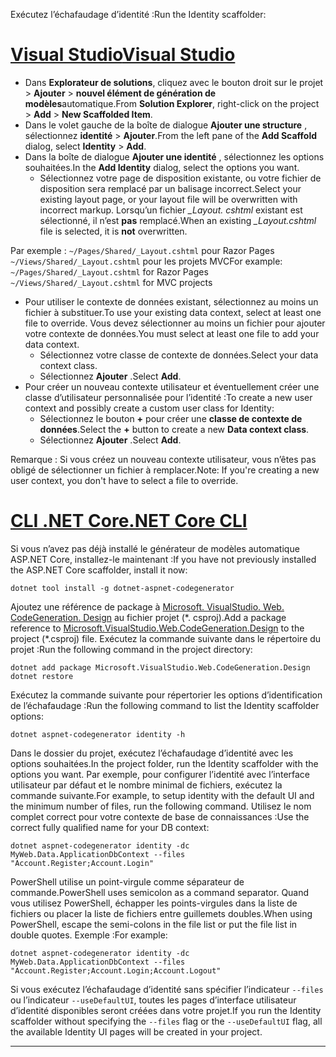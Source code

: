 <span data-ttu-id="128a0-101">Exécutez l’échafaudage d’identité :</span><span class="sxs-lookup"><span data-stu-id="128a0-101">Run the Identity scaffolder:</span></span>

# <a name="visual-studiotabvisual-studio"></a>[<span data-ttu-id="128a0-102">Visual Studio</span><span class="sxs-lookup"><span data-stu-id="128a0-102">Visual Studio</span></span>](#tab/visual-studio)

* <span data-ttu-id="128a0-103">Dans **Explorateur de solutions**, cliquez avec le bouton droit sur le projet > **Ajouter** > **nouvel élément de génération de modèles**automatique.</span><span class="sxs-lookup"><span data-stu-id="128a0-103">From **Solution Explorer**, right-click on the project > **Add** > **New Scaffolded Item**.</span></span>
* <span data-ttu-id="128a0-104">Dans le volet gauche de la boîte de dialogue **Ajouter une structure** , sélectionnez **identité** > **Ajouter**.</span><span class="sxs-lookup"><span data-stu-id="128a0-104">From the left pane of the **Add Scaffold** dialog, select **Identity** > **Add**.</span></span>
* <span data-ttu-id="128a0-105">Dans la boîte de dialogue **Ajouter une identité** , sélectionnez les options souhaitées.</span><span class="sxs-lookup"><span data-stu-id="128a0-105">In the **Add Identity** dialog, select the options you want.</span></span>
  * <span data-ttu-id="128a0-106">Sélectionnez votre page de disposition existante, ou votre fichier de disposition sera remplacé par un balisage incorrect.</span><span class="sxs-lookup"><span data-stu-id="128a0-106">Select your existing layout page, or your layout file will be overwritten with incorrect markup.</span></span> <span data-ttu-id="128a0-107">Lorsqu’un fichier *\_Layout. cshtml* existant est sélectionné, il n’est **pas** remplacé.</span><span class="sxs-lookup"><span data-stu-id="128a0-107">When an existing *\_Layout.cshtml* file is selected, it is **not** overwritten.</span></span>

 <span data-ttu-id="128a0-108">Par exemple : `~/Pages/Shared/_Layout.cshtml` pour Razor Pages `~/Views/Shared/_Layout.cshtml` pour les projets MVC</span><span class="sxs-lookup"><span data-stu-id="128a0-108">For example: `~/Pages/Shared/_Layout.cshtml` for Razor Pages `~/Views/Shared/_Layout.cshtml` for MVC projects</span></span>
* <span data-ttu-id="128a0-109">Pour utiliser le contexte de données existant, sélectionnez au moins un fichier à substituer.</span><span class="sxs-lookup"><span data-stu-id="128a0-109">To use your existing data context, select at least one file to override.</span></span> <span data-ttu-id="128a0-110">Vous devez sélectionner au moins un fichier pour ajouter votre contexte de données.</span><span class="sxs-lookup"><span data-stu-id="128a0-110">You must select at least one file to add your data context.</span></span>
  * <span data-ttu-id="128a0-111">Sélectionnez votre classe de contexte de données.</span><span class="sxs-lookup"><span data-stu-id="128a0-111">Select your data context class.</span></span>
  * <span data-ttu-id="128a0-112">Sélectionnez **Ajouter** .</span><span class="sxs-lookup"><span data-stu-id="128a0-112">Select **Add**.</span></span>
* <span data-ttu-id="128a0-113">Pour créer un nouveau contexte utilisateur et éventuellement créer une classe d’utilisateur personnalisée pour l’identité :</span><span class="sxs-lookup"><span data-stu-id="128a0-113">To create a new user context and possibly create a custom user class for Identity:</span></span>
  * <span data-ttu-id="128a0-114">Sélectionnez le bouton **+** pour créer une **classe de contexte de données**.</span><span class="sxs-lookup"><span data-stu-id="128a0-114">Select the **+** button to create a new **Data context class**.</span></span>
  * <span data-ttu-id="128a0-115">Sélectionnez **Ajouter** .</span><span class="sxs-lookup"><span data-stu-id="128a0-115">Select **Add**.</span></span>

<span data-ttu-id="128a0-116">Remarque : Si vous créez un nouveau contexte utilisateur, vous n’êtes pas obligé de sélectionner un fichier à remplacer.</span><span class="sxs-lookup"><span data-stu-id="128a0-116">Note: If you're creating a new user context, you don't have to select a file to override.</span></span>

# <a name="net-core-clitabnetcore-cli"></a>[<span data-ttu-id="128a0-117">CLI .NET Core</span><span class="sxs-lookup"><span data-stu-id="128a0-117">.NET Core CLI</span></span>](#tab/netcore-cli)

<span data-ttu-id="128a0-118">Si vous n’avez pas déjà installé le générateur de modèles automatique ASP.NET Core, installez-le maintenant :</span><span class="sxs-lookup"><span data-stu-id="128a0-118">If you have not previously installed the ASP.NET Core scaffolder, install it now:</span></span>

```dotnetcli
dotnet tool install -g dotnet-aspnet-codegenerator
```

<span data-ttu-id="128a0-119">Ajoutez une référence de package à [Microsoft. VisualStudio. Web. CodeGeneration. Design](https://www.nuget.org/packages/Microsoft.VisualStudio.Web.CodeGeneration.Design/) au fichier projet (\*. csproj).</span><span class="sxs-lookup"><span data-stu-id="128a0-119">Add a package reference to [Microsoft.VisualStudio.Web.CodeGeneration.Design](https://www.nuget.org/packages/Microsoft.VisualStudio.Web.CodeGeneration.Design/) to the project (\*.csproj) file.</span></span> <span data-ttu-id="128a0-120">Exécutez la commande suivante dans le répertoire du projet :</span><span class="sxs-lookup"><span data-stu-id="128a0-120">Run the following command in the project directory:</span></span>

```dotnetcli
dotnet add package Microsoft.VisualStudio.Web.CodeGeneration.Design
dotnet restore
```

<span data-ttu-id="128a0-121">Exécutez la commande suivante pour répertorier les options d’identification de l’échafaudage :</span><span class="sxs-lookup"><span data-stu-id="128a0-121">Run the following command to list the Identity scaffolder options:</span></span>

```dotnetcli
dotnet aspnet-codegenerator identity -h
```

<span data-ttu-id="128a0-122">Dans le dossier du projet, exécutez l’échafaudage d’identité avec les options souhaitées.</span><span class="sxs-lookup"><span data-stu-id="128a0-122">In the project folder, run the Identity scaffolder with the options you want.</span></span> <span data-ttu-id="128a0-123">Par exemple, pour configurer l’identité avec l’interface utilisateur par défaut et le nombre minimal de fichiers, exécutez la commande suivante.</span><span class="sxs-lookup"><span data-stu-id="128a0-123">For example, to setup identity with the default UI and the minimum number of files, run the following command.</span></span> <span data-ttu-id="128a0-124">Utilisez le nom complet correct pour votre contexte de base de connaissances :</span><span class="sxs-lookup"><span data-stu-id="128a0-124">Use the correct fully qualified name for your DB context:</span></span>

```dotnetcli
dotnet aspnet-codegenerator identity -dc MyWeb.Data.ApplicationDbContext --files "Account.Register;Account.Login"
```

<span data-ttu-id="128a0-125">PowerShell utilise un point-virgule comme séparateur de commande.</span><span class="sxs-lookup"><span data-stu-id="128a0-125">PowerShell uses semicolon as a command separator.</span></span> <span data-ttu-id="128a0-126">Quand vous utilisez PowerShell, échapper les points-virgules dans la liste de fichiers ou placer la liste de fichiers entre guillemets doubles.</span><span class="sxs-lookup"><span data-stu-id="128a0-126">When using PowerShell, escape the semi-colons in the file list or put the file list in double quotes.</span></span> <span data-ttu-id="128a0-127">Exemple :</span><span class="sxs-lookup"><span data-stu-id="128a0-127">For example:</span></span>

```dotnetcli
dotnet aspnet-codegenerator identity -dc MyWeb.Data.ApplicationDbContext --files "Account.Register;Account.Login;Account.Logout"
```

<span data-ttu-id="128a0-128">Si vous exécutez l’échafaudage d’identité sans spécifier l’indicateur `--files` ou l’indicateur `--useDefaultUI`, toutes les pages d’interface utilisateur d’identité disponibles seront créées dans votre projet.</span><span class="sxs-lookup"><span data-stu-id="128a0-128">If you run the Identity scaffolder without specifying the `--files` flag or the `--useDefaultUI` flag, all the available Identity UI pages will be created in your project.</span></span>

---
